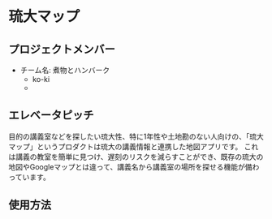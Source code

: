 # 琉大マップ

## プロジェクトメンバー
- チーム名: 煮物とハンバーク
  - ko-ki
  - 

## エレベータピッチ
目的の講義室などを探したい琉大性、特に1年性や土地勘のない人向けの、「琉大マップ」というプロダクトは琉大の講義情報と連携した地図アプリです。
これは講義の教室を簡単に見つけ、遅刻のリスクを減らすことができ、既存の琉大の地図やGoogleマップとは違って、講義名から講義室の場所を探せる機能が備わっています。

## 使用方法
